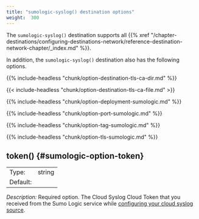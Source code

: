 ```yaml
---
title: "sumologic-syslog() destination options"
weight:  300
---
```

<!-- DISCLAIMER: This file is based on the syslog-ng Open Source Edition documentation https://github.com/balabit/syslog-ng-ose-guides/commit/2f4a52ee61d1ea9ad27cb4f3168b95408fddfdf2 and is used under the terms of The syslog-ng Open Source Edition Documentation License. The file has been modified by Axoflow. -->

The `sumologic-syslog()` destination supports all {{% xref "/chapter-destinations/configuring-destinations-network/reference-destination-network-chapter/_index.md" %}}.

In addition, the `sumologic-syslog()` destination also has the following options.


{{% include-headless "chunk/option-destination-tls-ca-dir.md" %}}



{{< include-headless "chunk/option-destination-tls-ca-file.md" >}}



{{% include-headless "chunk/option-deployment-sumologic.md" %}}



{{% include-headless "chunk/option-port-sumologic.md" %}}



{{% include-headless "chunk/option-tag-sumologic.md" %}}



{{% include-headless "chunk/option-tls-sumologic.md" %}}



## token() {#sumologic-option-token}

|          |        |
| -------- | ------ |
| Type:    | string |
| Default: |        |

*Description:* Required option. The Cloud Syslog Cloud Token that you received from the Sumo Logic service while [configuring your cloud syslog source](https://help.sumologic.com/03Send-Data/Sources/02Sources-for-Hosted-Collectors/Cloud-Syslog-Source#configure-a-cloud%C2%A0syslog%C2%A0source).

